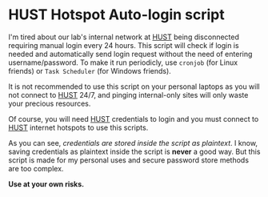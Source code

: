 # HUST Hotspot Auto-login script

I'm tired about our lab's internal network at [HUST](https://hust.edu.vn) being disconnected requiring manual login every 24 hours. This script will check if login is needed and automatically send login request without the need of entering username/password. To make it run periodicly, use `cronjob` (for Linux friends) or `Task Scheduler` (for Windows friends).

It is not recommended to use this script on your personal laptops as you will not connect to [HUST](https://hust.edu.vn) 24/7, and pinging internal-only sites will only waste your precious resources.

Of course, you will need [HUST](https://hust.edu.vn) credentials to login and you must connect to [HUST](https://hust.edu.vn) internet hotspots to use this scripts.

As you can see, *credentials are stored inside the script as plaintext*. I know, saving credentials as plaintext inside the script is **never** a good way. But this script is made for my personal uses and secure password store methods are too complex.

**Use at your own risks.**